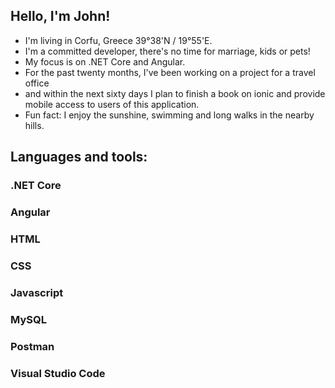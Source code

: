 ## Hello, I'm John!

- I'm living in Corfu, Greece 39°38'N / 19°55'E.
- I'm a committed developer, there's no time for marriage, kids or pets!
- My focus is on .NET Core and Angular.
- For the past twenty months, I've been working on a project for a travel office
- and within the next sixty days I plan to finish a book on ionic and provide mobile access to users of this application.
- Fun fact: I enjoy the sunshine, swimming and long walks in the nearby hills.

## Languages and tools:
### .NET Core
### Angular
### HTML
### CSS
### Javascript
### MySQL
### Postman
### Visual Studio Code

